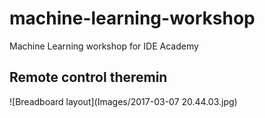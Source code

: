 # machine-learning-workshop
Machine Learning workshop for IDE Academy

## Remote control theremin

![Breadboard layout](Images/2017-03-07 20.44.03.jpg)